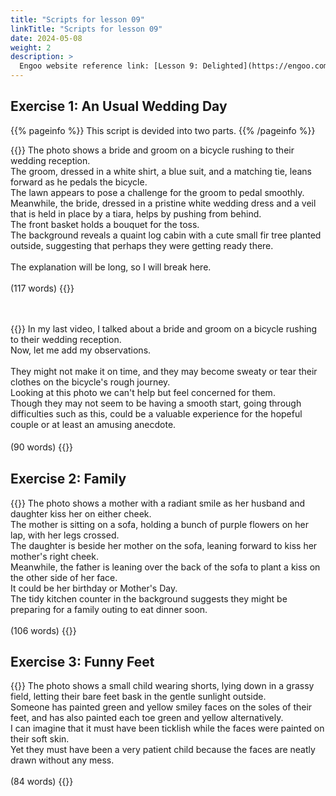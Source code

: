 ```yaml
---
title: "Scripts for lesson 09"
linkTitle: "Scripts for lesson 09"
date: 2024-05-08
weight: 2
description: >
  Engoo website reference link: [Lesson 9: Delighted](https://engoo.com/app/lessons/describing-pictures-intermediate-describing-pictures-delighted/IXld1EbREeeysy81-xi1vg?category_id=P_HriMOnEeifo0O-yMP42w&course_id=ZZasjsOnEeiHZVOMC0VfdA)
---
```


## Exercise 1: An Usual Wedding Day

{{% pageinfo %}}
This script is devided into two parts.
{{% /pageinfo %}}

{{<card header="**1st script**">}}
The photo shows a bride and groom on a bicycle rushing to their wedding reception. <br/>
The groom, dressed in a white shirt, a blue suit, and a matching tie, leans forward as he pedals the bicycle. <br/>
The lawn appears to pose a challenge for the groom to pedal smoothly.<br/>
Meanwhile, the bride, dressed in a pristine white wedding dress and a veil that is held in place by a tiara, helps by pushing from behind.<br/> 
The front basket holds a bouquet for the toss.<br/>
The background reveals a quaint log cabin with a cute small fir tree planted outside, suggesting that perhaps they were getting ready there.<br/> 
<br/>
The explanation will be long, so I will break here.<br/>
<br/>
(117 words)
{{</card>}}

　

{{<card header="**2nd script**">}}
In my last video, I talked about a bride and groom on a bicycle rushing to their wedding reception.<br/>
Now, let me add my observations.<br/>
<br/>
They might not make it on time, and they may become sweaty or tear their clothes on the bicycle's rough journey. <br/>
Looking at this photo we can't help but feel concerned for them. <br/>
Though they may not seem to be having a smooth start, going through difficulties such as this, could be a valuable experience for the hopeful couple or at least an amusing anecdote.<br/>
<br/>
(90 words)
{{</card>}}
　

## Exercise 2: Family

{{<card header="**Script**">}}
The photo shows a mother with a radiant smile as her husband and daughter kiss her on either cheek. <br/>
The mother is sitting on a sofa, holding a bunch of purple flowers on her lap, with her legs crossed. <br/>
The daughter is beside her mother on the sofa, leaning forward to kiss her mother's right cheek. <br/>
Meanwhile, the father is leaning over the back of the sofa to plant a kiss on the other side of her face. <br/>
It could be her birthday or Mother's Day.<br/>
The tidy kitchen counter in the background suggests they might be preparing for a family outing to eat dinner soon.<br/>
<br/>
(106 words)
{{</card>}}

## Exercise 3: Funny Feet

{{<card header="**Script**">}}
The photo shows a small child wearing shorts, lying down in a grassy field, letting their bare feet bask in the gentle sunlight outside. <br/>
Someone has painted green and yellow smiley faces on the soles of their feet, and has also painted each toe green and yellow alternatively. <br/>
I can imagine that it must have been ticklish while the faces were painted on their soft skin. <br/>
Yet they must have been a very patient child because the faces are neatly drawn without any mess.<br/>
<br/>
(84 words)
{{</card>}}

